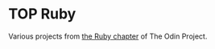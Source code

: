 # TOP Ruby

Various projects from [the Ruby chapter](https://www.theodinproject.com/paths/full-stack-ruby-on-rails/courses/ruby) of The Odin Project.
